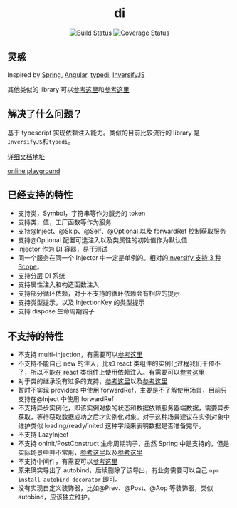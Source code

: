 <h1 align="center">di</h1>
<div align="center">

[![Build Status](https://github.com/kaokei/di/actions/workflows/build.yml/badge.svg)](https://github.com/kaokei/di/actions/workflows/build.yml)
[![Coverage Status](https://coveralls.io/repos/github/kaokei/di/badge.svg?branch=main)](https://coveralls.io/github/kaokei/di?branch=main)

</div>

## 灵感

Inspired by [Spring](https://spring.io/), [Angular](https://angular.io/), [typedi](https://github.com/typestack/typedi), [InversifyJS](https://github.com/inversify/InversifyJS)

其他类似的 library 可以[参考这里](https://github.com/topics/ioc?l=typescript)和[参考这里](https://github.com/topics/dependency-injection?l=typescript)

## 解决了什么问题？

基于 typescript 实现依赖注入能力。类似的目前比较流行的 library 是`InversifyJS`和`typedi`。

[详细文档地址](https://kaokei.com/project/di/)

[online playground](https://codesandbox.io/s/di-playground-zjnyv)

## 已经支持的特性

- 支持类，Symbol，字符串等作为服务的 token
- 支持类，值，工厂函数等作为服务
- 支持@Inject、@Skip、@Self、@Optional 以及 forwardRef 控制获取服务
- 支持@Optional 配置可选注入以及类属性的初始值作为默认值
- Injector 作为 DI 容器，易于测试
- 同一个服务在同一个 Injector 中一定是单例的。相对的[Inversify 支持 3 种 Scope](https://github.com/inversify/InversifyJS/blob/master/wiki/scope.md)。
- 支持分层 DI 系统
- 支持属性注入和构造函数注入
- 支持部分循环依赖，对于不支持的循环依赖会有相应的提示
- 支持类型提示，以及 InjectionKey 的类型提示
- 支持 dispose 生命周期钩子

## 不支持的特性

- 不支持 multi-injection，有需要可以[参考这里](https://github.com/inversify/InversifyJS/blob/master/wiki/multi_injection.md)
- 不支持不能自己 new 的注入，比如 react 类组件的实例化过程我们干预不了，所以不能在 react 类组件上使用依赖注入。有需要可以[参考这里](https://itnext.io/dependency-injection-in-react-using-inversifyjs-a38ff0c6601)
- 对于类的继承没有过多的支持，[参考这里](https://docs.typestack.community/typedi/v/develop/02-basic-usage-guide/07-inheritance)以及[参考这里](https://github.com/inversify/InversifyJS/blob/master/wiki/inheritance.md)
- 暂时不实现 providers 中使用 forwardRef，主要是不了解使用场景，目前只支持在@Inject 中使用 forwardRef
- 不支持异步实例化，即该实例对象的状态和数据依赖服务器端数据，需要异步获取，等待获取数据成功之后才实例化对象。对于这种场景建议在实例对象中维护类似 loading/ready/inited 这种字段来表明数据是否准备完毕。
- 不支持 LazyInject
- 不支持 onInit/PostConstruct 生命周期钩子，虽然 Spring 中是支持的，但是实际场景中并不常用，[参考这里](https://github.com/angular/angular/issues/23235)以及[参考这里](https://github.com/inversify/InversifyJS/blob/master/wiki/post_construct.md)
- 不支持中间件，有需要可以[参考这里](https://github.com/inversify/InversifyJS/blob/master/wiki/middleware.md)
- 原来确实导出了 autobind，后续删除了该导出，有业务需要可以自己 `npm install autobind-decorator` 即可。
- 没有实现自定义装饰器，比如@Prev、@Post、@Aop 等装饰器，类似 autobind，应该独立维护。
